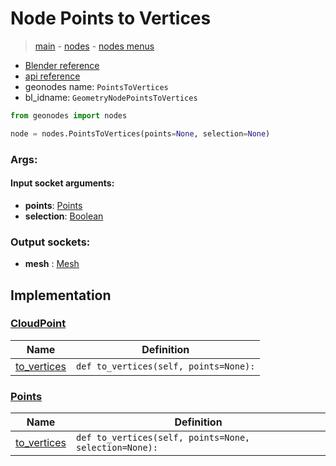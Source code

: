 # Node Points to Vertices

> [main](../structure.md) - [nodes](nodes.md) - [nodes menus](nodes_menus.md)

- [Blender reference](https://docs.blender.org/manual/en/latest/modeling/geometry_nodes/point/points_to_vertices.html)
- [api reference](https://docs.blender.org/api/current/bpy.types.GeometryNodePointsToVertices.html)
- geonodes name: `PointsToVertices`
- bl_idname: `GeometryNodePointsToVertices`

```python
from geonodes import nodes

node = nodes.PointsToVertices(points=None, selection=None)
```

### Args:

#### Input socket arguments:

- **points**: [Points](Points.md)
- **selection**: [Boolean](Boolean.md)

### Output sockets:

- **mesh** : [Mesh](Mesh.md)

## Implementation

### [CloudPoint](CloudPoint.md)

| Name | Definition |
|------|------------|
 | [to_vertices](CloudPoint.md#to_vertices) | `def to_vertices(self, points=None):` |

### [Points](Points.md)

| Name | Definition |
|------|------------|
 | [to_vertices](Points.md#to_vertices) | `def to_vertices(self, points=None, selection=None):` |

